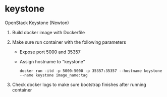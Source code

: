 # keystone
OpenStack Keystone (Newton)

1. Build docker image with Dockerfile

2. Make sure run container with the following parameters
      - Expose port 5000 and 35357
      - Assign hostname to "keystone"

            docker run -itd -p 5000:5000 -p 35357:35357 --hostname keystone --name keystone image_name:tag

3. Check docker logs to make sure bootstrap finishes after running container
